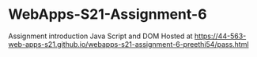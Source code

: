 # WebApps-S21-Assignment-6
Assignment introduction Java Script and DOM
Hosted at  https://44-563-web-apps-s21.github.io/webapps-s21-assignment-6-preethi54/pass.html
